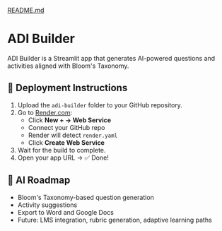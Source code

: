[README.md](https://github.com/user-attachments/files/22849909/README.md)
# ADI Builder

ADI Builder is a Streamlit app that generates AI-powered questions and activities aligned with Bloom's Taxonomy.

## 🚀 Deployment Instructions

1. Upload the `adi-builder` folder to your GitHub repository.
2. Go to [Render.com](https://render.com):
   - Click **New + → Web Service**
   - Connect your GitHub repo
   - Render will detect `render.yaml`
   - Click **Create Web Service**
3. Wait for the build to complete.
4. Open your app URL → ✅ Done!

## 🧠 AI Roadmap

- Bloom's Taxonomy-based question generation
- Activity suggestions
- Export to Word and Google Docs
- Future: LMS integration, rubric generation, adaptive learning paths
